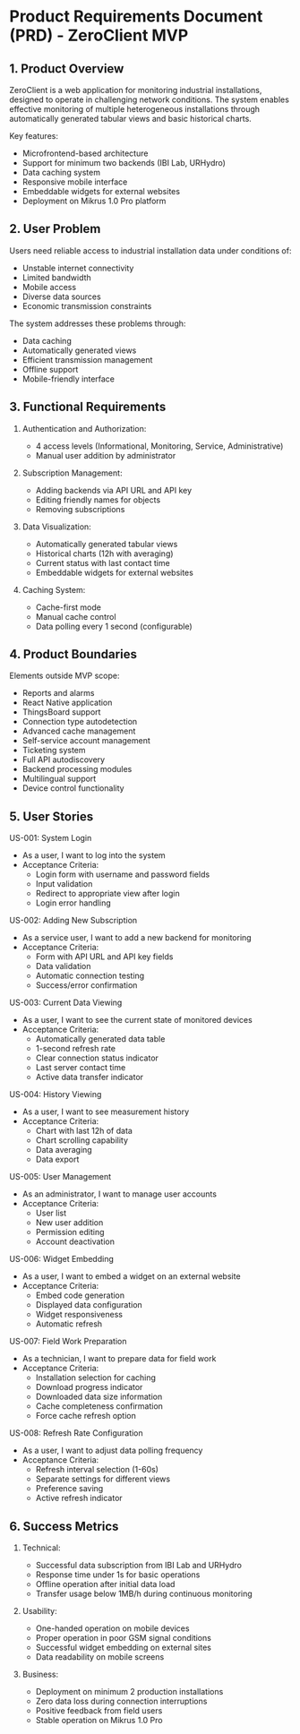 # Product Requirements Document (PRD) - ZeroClient MVP

## 1. Product Overview

ZeroClient is a web application for monitoring industrial installations, designed to operate in challenging network conditions. The system enables effective monitoring of multiple heterogeneous installations through automatically generated tabular views and basic historical charts.

Key features:

- Microfrontend-based architecture
- Support for minimum two backends (IBI Lab, URHydro)
- Data caching system
- Responsive mobile interface
- Embeddable widgets for external websites
- Deployment on Mikrus 1.0 Pro platform

## 2. User Problem

Users need reliable access to industrial installation data under conditions of:

- Unstable internet connectivity
- Limited bandwidth
- Mobile access
- Diverse data sources
- Economic transmission constraints

The system addresses these problems through:

- Data caching
- Automatically generated views
- Efficient transmission management
- Offline support
- Mobile-friendly interface

## 3. Functional Requirements

1. Authentication and Authorization:

   - 4 access levels (Informational, Monitoring, Service, Administrative)
   - Manual user addition by administrator

2. Subscription Management:

   - Adding backends via API URL and API key
   - Editing friendly names for objects
   - Removing subscriptions

3. Data Visualization:

   - Automatically generated tabular views
   - Historical charts (12h with averaging)
   - Current status with last contact time
   - Embeddable widgets for external websites

4. Caching System:

   - Cache-first mode
   - Manual cache control
   - Data polling every 1 second (configurable)

## 4. Product Boundaries

Elements outside MVP scope:

- Reports and alarms
- React Native application
- ThingsBoard support
- Connection type autodetection
- Advanced cache management
- Self-service account management
- Ticketing system
- Full API autodiscovery
- Backend processing modules
- Multilingual support
- Device control functionality

## 5. User Stories

US-001: System Login

- As a user, I want to log into the system
- Acceptance Criteria:
  - Login form with username and password fields
  - Input validation
  - Redirect to appropriate view after login
  - Login error handling

US-002: Adding New Subscription

- As a service user, I want to add a new backend for monitoring
- Acceptance Criteria:
  - Form with API URL and API key fields
  - Data validation
  - Automatic connection testing
  - Success/error confirmation

US-003: Current Data Viewing

- As a user, I want to see the current state of monitored devices
- Acceptance Criteria:
  - Automatically generated data table
  - 1-second refresh rate
  - Clear connection status indicator
  - Last server contact time
  - Active data transfer indicator

US-004: History Viewing

- As a user, I want to see measurement history
- Acceptance Criteria:
  - Chart with last 12h of data
  - Chart scrolling capability
  - Data averaging
  - Data export

US-005: User Management

- As an administrator, I want to manage user accounts
- Acceptance Criteria:
  - User list
  - New user addition
  - Permission editing
  - Account deactivation

US-006: Widget Embedding

- As a user, I want to embed a widget on an external website
- Acceptance Criteria:
  - Embed code generation
  - Displayed data configuration
  - Widget responsiveness
  - Automatic refresh

US-007: Field Work Preparation

- As a technician, I want to prepare data for field work
- Acceptance Criteria:
  - Installation selection for caching
  - Download progress indicator
  - Downloaded data size information
  - Cache completeness confirmation
  - Force cache refresh option

US-008: Refresh Rate Configuration

- As a user, I want to adjust data polling frequency
- Acceptance Criteria:
  - Refresh interval selection (1-60s)
  - Separate settings for different views
  - Preference saving
  - Active refresh indicator

## 6. Success Metrics

1. Technical:

   - Successful data subscription from IBI Lab and URHydro
   - Response time under 1s for basic operations
   - Offline operation after initial data load
   - Transfer usage below 1MB/h during continuous monitoring

2. Usability:

   - One-handed operation on mobile devices
   - Proper operation in poor GSM signal conditions
   - Successful widget embedding on external sites
   - Data readability on mobile screens

3. Business:

   - Deployment on minimum 2 production installations
   - Zero data loss during connection interruptions
   - Positive feedback from field users
   - Stable operation on Mikrus 1.0 Pro
